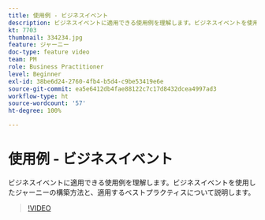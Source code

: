 ```yaml
---
title: 使用例 - ビジネスイベント
description: ビジネスイベントに適用できる使用例を理解します。ビジネスイベントを使用したジャーニーの構築方法と、適用するベストプラクティスについて説明します。
kt: 7703
thumbnail: 334234.jpg
feature: ジャーニー
doc-type: feature video
team: PM
role: Business Practitioner
level: Beginner
exl-id: 38be6d24-2760-4fb4-b5d4-c9be53419e6e
source-git-commit: ea5e6412db4fae88122c7c17d8432dcea4997ad3
workflow-type: ht
source-wordcount: '57'
ht-degree: 100%

---
```


# 使用例 - ビジネスイベント

ビジネスイベントに適用できる使用例を理解します。ビジネスイベントを使用したジャーニーの構築方法と、適用するベストプラクティスについて説明します。

>[!VIDEO](https://video.tv.adobe.com/v/334234?quality=12)
